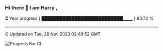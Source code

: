### Hi there 👋 I am Harry , 

⏳ Year progress { ███████████████████████████▁▁▁ } 90.72 %

---

⏰ Updated on Tue, 28 Nov 2023 02:48:52 GMT

![Progress Bar CI](https://github.com/duykhang68/duykhang68/workflows/Progress%20Bar%20CI/badge.svg)
